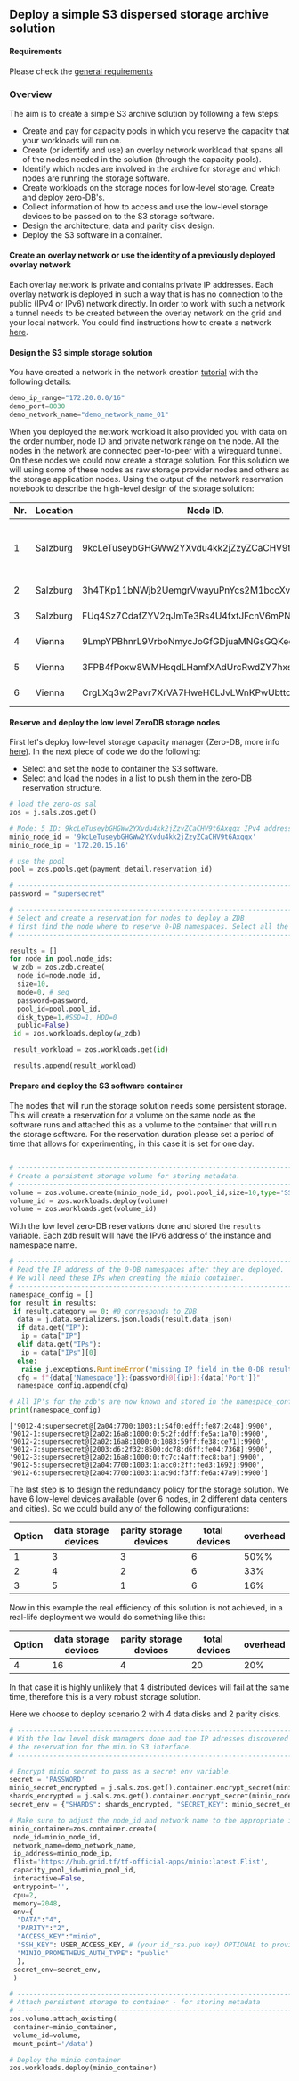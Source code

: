 ## Deploy a simple S3 dispersed storage archive solution

#### Requirements

Please check the [general requirements](@code)

### Overview

The aim is to create a simple S3 archive solution by following a few steps:

* Create and pay for capacity pools in which you reserve the capacity that your workloads will run on.
* Create (or identify and use) an overlay network workload that spans all of the nodes needed in the solution (through the capacity pools).
* Identify which nodes are involved in the archive for storage and which nodes are running the storage software.
* Create workloads on the storage nodes for low-level storage. Create and deploy zero-DB's.
* Collect information of how to access and use the low-level storage devices to be passed on to the S3 storage software.
* Design the architecture, data and parity disk design.
* Deploy the S3 software in a container.

#### Create an overlay network or use the identity of a previously deployed overlay network

Each overlay network is private and contains private IP addresses. Each overlay network is deployed in such a way that is has no connection to the public (IPv4 or IPv6) network directly. In order to work with such a network a tunnel needs to be created between the overlay network on the grid and your local network. You could find instructions how to create a network [here](@code_network).

#### Design the S3 simple storage solution

You have created a network in the network creation [tutorial](@code_network) with the following details:

``` python
demo_ip_range="172.20.0.0/16"
demo_port=8030
demo_network_name="demo_network_name_01"
```

When you deployed the network workload it also provided you with data on the order number, node ID and private network range on the node. All the nodes in the network are connected peer-to-peer with a wireguard tunnel. On these nodes we could now create a storage solution. For this solution we will using some of these nodes as raw storage provider nodes and others as the storage application nodes. Using the output of the network reservation notebook to describe the high-level design of the storage solution:

| Nr. | Location | Node ID. | IPV4 network | Function. |
|--------|---|---|---|---|
| 1 | Salzburg | 9kcLeTuseybGHGWw2YXvdu4kk2jZzyZCaCHV9t6Axqqx | 172.20.15.0/24 | Storage software container, 10GB raw |
| 2 | Salzburg | 3h4TKp11bNWjb2UemgrVwayuPnYcs2M1bccXvi3jPR2Y | 172.20.16.0/24 | 10GB raw |
| 3 | Salzburg | FUq4Sz7CdafZYV2qJmTe3Rs4U4fxtJFcnV6mPNgGbmRg | 172.20.17.0/24 | 10GB raw |
| 4 | Vienna | 9LmpYPBhnrL9VrboNmycJoGfGDjuaMNGsGQKeqrUMSii | 172.20.28.0/24 | 10GB raw |
| 5 | Vienna | 3FPB4fPoxw8WMHsqdLHamfXAdUrcRwdZY7hxsFQt3odL | 172.20.29.0/24 | 10GB raw |
| 6 | Vienna | CrgLXq3w2Pavr7XrVA7HweH6LJvLWnKPwUbttcNNgJX7 | 172.20.30.0/24 | 10GB raw |

#### Reserve and deploy the low level ZeroDB storage nodes

First let's deploy low-level storage capacity manager (Zero-DB, more info [here](https://github.com/Threefoldtech/0-DB)). In the next piece of code we do the following:

* Select and set the node to container the S3 software.
* Select and load the nodes in a list to push them in the zero-DB reservation structure.

``` python
# load the zero-os sal
zos = j.sals.zos.get()

# Node: 5 ID: 9kcLeTuseybGHGWw2YXvdu4kk2jZzyZCaCHV9t6Axqqx IPv4 address: 172.20.15.0/24
minio_node_id = '9kcLeTuseybGHGWw2YXvdu4kk2jZzyZCaCHV9t6Axqqx'
minio_node_ip = '172.20.15.16'

# use the pool
pool = zos.pools.get(payment_detail.reservation_id)

# ----------------------------------------------------------------------------------
password = "supersecret"

# ----------------------------------------------------------------------------------
# Select and create a reservation for nodes to deploy a ZDB
# first find the node where to reserve 0-DB namespaces. Select all the salzburg nodes
# ----------------------------------------------------------------------------------

results = []
for node in pool.node_ids:
 w_zdb = zos.zdb.create(
  node_id=node.node_id,
  size=10,
  mode=0, # seq
  password=password,
  pool_id=pool.pool_id,
  disk_type=1,#SSD=1, HDD=0
  public=False)
 id = zos.workloads.deploy(w_zdb)

 result_workload = zos.workloads.get(id)

 results.append(result_workload)
```

#### Prepare and deploy the S3 software container

The nodes that will run the storage solution needs some persistent storage. This will create a reservation for a volume on the same node as the software runs and attached this as a volume to the container that will run the storage software. For the reservation duration please set a period of time that allows for experimenting, in this case it is set for one day.

``` python

# ----------------------------------------------------------------------------------
# Create a persistent storage volume for storing metadata.
# ----------------------------------------------------------------------------------
volume = zos.volume.create(minio_node_id, pool.pool_id,size=10,type='SSD')
volume_id = zos.workloads.deploy(volume)
volume = zos.workloads.get(volume_id)

```

With the low level zero-DB reservations done and stored the `results` variable. Each zdb result will have the IPv6 address of the instance and namespace name.

``` python
# ----------------------------------------------------------------------------------
# Read the IP address of the 0-DB namespaces after they are deployed.
# We will need these IPs when creating the minio container.
# ----------------------------------------------------------------------------------
namespace_config = []
for result in results:
 if result.category == 0: #0 corresponds to ZDB
  data = j.data.serializers.json.loads(result.data_json)
  if data.get("IP"):
   ip = data["IP"]
  elif data.get("IPs"):
   ip = data["IPs"][0]
  else:
   raise j.exceptions.RuntimeError("missing IP field in the 0-DB result")
  cfg = f"{data['Namespace']}:{password}@[{ip}]:{data['Port']}"
  namespace_config.append(cfg)

# All IP's for the zdb's are now known and stored in the namespace_config structure.
print(namespace_config)
```

``` 
['9012-4:supersecret@[2a04:7700:1003:1:54f0:edff:fe87:2c48]:9900', '9012-1:supersecret@[2a02:16a8:1000:0:5c2f:ddff:fe5a:1a70]:9900', '9012-2:supersecret@[2a02:16a8:1000:0:1083:59ff:fe38:ce71]:9900', '9012-7:supersecret@[2003:d6:2f32:8500:dc78:d6ff:fe04:7368]:9900', '9012-3:supersecret@[2a02:16a8:1000:0:fc7c:4aff:fec8:baf]:9900', '9012-5:supersecret@[2a04:7700:1003:1:acc0:2ff:fed3:1692]:9900', '9012-6:supersecret@[2a04:7700:1003:1:ac9d:f3ff:fe6a:47a9]:9900']
```

The last step is to design the redundancy policy for the storage solution. We have 6 low-level devices available (over 6 nodes, in 2 different data centers and cities). So we could build any of the following configurations:

| Option | data storage devices | parity storage devices | total devices | overhead |
|--------|---|---|---|---|
| 1  | 3 | 3 | 6 | 50%% |
| 2  | 4 | 2 | 6 | 33% |
| 3  | 5 | 1 | 6 | 16% |

Now in this example the real efficiency of this solution is not achieved, in a real-life deployment we would do something like this:

| Option | data storage devices | parity storage devices | total devices | overhead |
|--------|---|---|---|---|
| 4  | 16 | 4 | 20 | 20% |

In that case it is highly unlikely that 4 distributed devices will fail at the same time, therefore this is a very robust storage solution.

Here we choose to deploy scenario 2 with 4 data disks and 2 parity disks.

``` python
# ----------------------------------------------------------------------------------
# With the low level disk managers done and the IP adresses discovered we could now build
# the reservation for the min.io S3 interface.
# ----------------------------------------------------------------------------------

# Encrypt minio secret to pass as a secret env variable.
secret = 'PASSWORD'
minio_secret_encrypted = j.sals.zos.get().container.encrypt_secret(minio_node_id, secret)
shards_encrypted = j.sals.zos.get().container.encrypt_secret(minio_node_id, ",".join(namespace_config))
secret_env = {"SHARDS": shards_encrypted, "SECRET_KEY": minio_secret_encrypted}

# Make sure to adjust the node_id and network name to the appropriate in copy / paste mode :-)
minio_container=zos.container.create(
 node_id=minio_node_id,
 network_name=demo_network_name,
 ip_address=minio_node_ip,
 flist='https://hub.grid.tf/tf-official-apps/minio:latest.Flist',
 capacity_pool_id=minio_pool_id,
 interactive=False,
 entrypoint='',
 cpu=2,
 memory=2048,
 env={
  "DATA":"4",
  "PARITY":"2",
  "ACCESS_KEY":"minio",
  "SSH_KEY": USER_ACCESS_KEY, # (your id_rsa.pub key) OPTIONAL to provide ssh access to the deployed container.
  "MINIO_PROMETHEUS_AUTH_TYPE": "public"
  },
 secret_env=secret_env,
 )

# ----------------------------------------------------------------------------------
# Attach persistent storage to container - for storing metadata
# ----------------------------------------------------------------------------------
zos.volume.attach_existing(
 container=minio_container,
 volume_id=volume,
 mount_point='/data')

# Deploy the minio container
zos.workloads.deploy(minio_container)
```